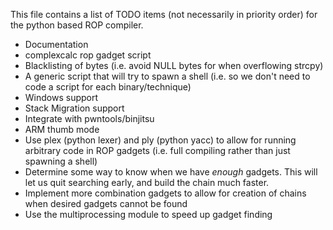 This file contains a list of TODO items (not necessarily in priority order) for the python based ROP compiler.

* Documentation
* complexcalc rop gadget script
* Blacklisting of bytes (i.e. avoid NULL bytes for when overflowing strcpy)
* A generic script that will try to spawn a shell (i.e. so we don't need to code a script for each binary/technique)
* Windows support
* Stack Migration support
* Integrate with pwntools/binjitsu
* ARM thumb mode
* Use plex (python lexer) and ply (python yacc) to allow for running arbitrary code in ROP gadgets (i.e. full compiling rather than just spawning a shell)
* Determine some way to know when we have *enough* gadgets. This will let us quit searching early, and build the chain much faster.
* Implement more combination gadgets to allow for creation of chains when desired gadgets cannot be found
* Use the multiprocessing module to speed up gadget finding
